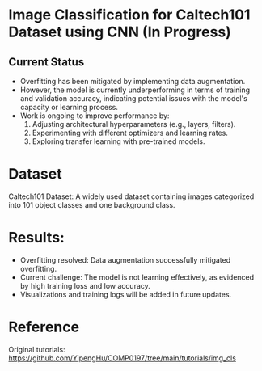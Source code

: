# Image Classification for Caltech101 Dataset using CNN (In Progress)

## Current Status
- Overfitting has been mitigated by implementing data augmentation.
- However, the model is currently underperforming in terms of training and validation accuracy, indicating potential issues with the model's capacity or learning process.
- Work is ongoing to improve performance by:
  1. Adjusting architectural hyperparameters (e.g., layers, filters).
  2. Experimenting with different optimizers and learning rates.
  3. Exploring transfer learning with pre-trained models.

# Dataset
Caltech101 Dataset: A widely used dataset containing images categorized into 101 object classes and one background class.

# Results:
- Overfitting resolved: Data augmentation successfully mitigated overfitting.
- Current challenge: The model is not learning effectively, as evidenced by high training loss and low accuracy.
- Visualizations and training logs will be added in future updates.

# Reference
Original tutorials: https://github.com/YipengHu/COMP0197/tree/main/tutorials/img_cls
